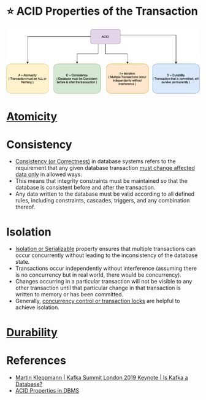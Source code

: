 # :star: ACID Properties of the Transaction

![img.png](../assets/ACID_Property_DBMS.drawio.png)

# [Atomicity](Atomicity.md)

# Consistency
- [Consistency (or Correctness)](https://www.geeksforgeeks.org/acid-properties-in-dbms/) in database systems refers to the requirement that any given database transaction [must change affected data only](https://en.wikipedia.org/wiki/Consistency_(database_systems)) in allowed ways.
- This means that integrity constraints must be maintained so that the database is consistent before and after the transaction.
- Any data written to the database must be valid according to all defined rules, including constraints, cascades, triggers, and any combination thereof.

# Isolation
- [Isolation or Serializable](https://www.geeksforgeeks.org/acid-properties-in-dbms/) property ensures that multiple transactions can occur concurrently without leading to the inconsistency of the database state.
- Transactions occur independently without interference (assuming there is no concurrency but in real world, there would be concurrency).
- Changes occurring in a particular transaction will not be visible to any other transaction until that particular change in that transaction is written to memory or has been committed.
- Generally, [concurrency control or transaction locks](https://medium.com/inspiredbrilliance/what-are-database-locks-1aff9117c290) are helpful to achieve isolation.

# [Durability](Durability.md)

# References
- [Martin Kleppmann | Kafka Summit London 2019 Keynote | Is Kafka a Database?](https://youtu.be/BuE6JvQE_CY)
- [ACID Properties in DBMS](https://www.geeksforgeeks.org/acid-properties-in-dbms/)